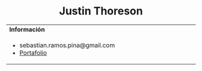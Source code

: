 <h1 align="center">Justin Thoreson</h1>
<table>
  <tbody>
    <tr>
      <td><b>Información</b></td>
      <td width="50%" rowspan="4"> 
      </td>
    </tr>
    <tr>
      <td>
        <ul>
          <li>sebastian.ramos.pina@gmail.com</li>
          <li><a href="https://sebitatostring.github.io/portafolio">Portafolio</a></li>
        </ul>
      </td>
    </tr>
     
  </tbody>
</table>
